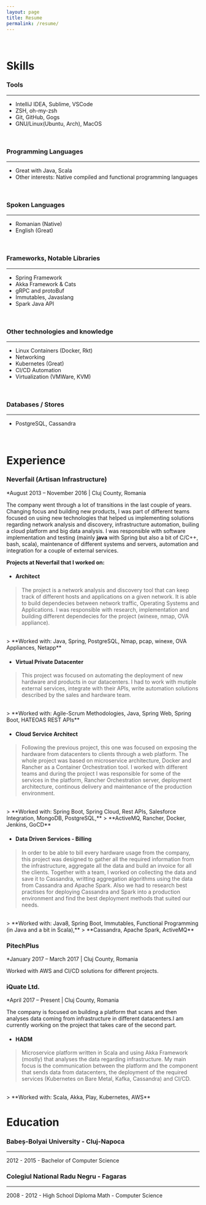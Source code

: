 ```yaml
---
layout: page
title: Resume
permalink: /resume/
---
```


<br/>

# Skills <a href="javascript:window.print()"><i class="resume-print icon-print"></i></a>

### Tools
--------
- IntelliJ IDEA, Sublime, VSCode
- ZSH, oh-my-zsh
- Git, GitHub, Gogs
- GNU/Linux(Ubuntu, Arch), MacOS

<br/>

### Programming Languages
------------
- Great with Java, Scala
- Other interests: Native compiled and functional programming languages

<br/>

### Spoken Languages
------------
- Romanian (Native)
- English (Great)

<br/>

### Frameworks, Notable Libraries
------------
- Spring Framework
- Akka Framework & Cats
- gRPC and protoBuf
- Immutables, Javaslang
- Spark Java API

<br/>

### Other technologies and knowledge
------------------------------------
- Linux Containers (Docker, Rkt)
- Networking
- Kubernetes (Great)
- CI/CD Automation
- Virtualization (VMWare, KVM)

<br/>

### Databases / Stores
------------------------------------
- PostgreSQL, Cassandra

<br/>

# Experience

### Neverfail (Artisan Infrastructure)
*August 2013 – November 2016 | Cluj County, Romania

The company went through a lot of transitions in the last couple of years. Changing focus and building new products,
I was part of different teams focused on using new technologies that helped us implementing solutions regarding
network analysis and discovery, infrastructure automation, builing a cloud platform and big data analysis. 
I was responsible with software implementation and testing (mainly **java** with Spring but also a bit of C/C++,
bash, scala), maintenance of different systems and servers, automation and integration for a couple of external services.
<br/>

**Projects at Neverfail that I worked on:**

* #### Architect
> The project is a network analysis and discovery tool that can keep track of
> different hosts and applications on a given network. It is able to build 
> dependecies between network traffic, Operating Systems and Applications.
> I was responsible with research, implementation and building different 
> dependecies for the project (winexe, nmap, OVA appliance).
<br/>
> **Worked with: Java, Spring, PostgreSQL, Nmap, pcap, winexe, OVA Appliances, Netapp**

* #### Virtual Private Datacenter
> This project was focused on automating the deployment of new hardware and products 
> in our datacenters. I had to work with mutiple external services, integrate with their
> APIs, write automation solutions described by the sales and hardware team.
<br/>
> **Worked with: Agile-Scrum Methodologies, Java, Spring Web, Spring Boot, HATEOAS REST APIs**

* #### Cloud Service Architect
> Following the previous project, this one was focused on exposing the hardware from datacenters 
> to clients through a web platform. The whole project was based on microservice architecture, Docker
> and Rancher as a Container Orchestration tool. I worked with different teams and during the project
> I was responsible for some of the services in the platform, Rancher Orchestration server, 
> deployment architecture, continous delivery and maintenance of the production environment.
<br/>
> **Worked with: Spring Boot, Spring Cloud, Rest APIs, Salesforce Integration, MongoDB, PostgreSQL,**
> **ActiveMQ, Rancher, Docker, Jenkins, GoCD**

* #### Data Driven Services - Billing
> In order to be able to bill every hardware usage from the company, this project was designed to
> gather all the required information from the infrastructure, aggregate all the data and build an
> invoice for all the clients. Together with a team, I worked on collecting the data and save it to 
> Cassandra, writting aggregation algorithms using the data from Cassandra and Apache Spark.
> Also we had to research best practises for deploying Cassandra and Spark into a production environment
> and find the best deployment methods that suited our needs. 
<br/>
> **Worked with: Java8, Spring Boot, Immutables, Functional Programming (in Java and a bit in Scala),**
> **Cassandra, Apache Spark, ActiveMQ**

### PitechPlus
*January 2017 – March 2017 | Cluj County, Romania

Worked with AWS and CI/CD solutions for different projects.
<br/>

### iQuate Ltd.
*April 2017 – Present | Cluj County, Romania

The company is focused on building a platform that scans and then analyses 
data coming from infrastructure in different datacenters.I am currently 
working on the project that takes care of the second part.
<br/>

* #### HADM
> Microservice platform written in Scala and using Akka Framework (mostly) that analyses the data regarding
> infrastructure. My main focus is the communication between the platform and the component that sends data from 
> datacenters, the deployment of the required services (Kubernetes on Bare Metal, Kafka, Cassandra) and CI/CD.
<br/>
> **Worked with: Scala, Akka, Play, Kubernetes, AWS**

# Education

### Babeș-Bolyai University - Cluj-Napoca
--------------------------

2012 - 2015 - Bachelor of Computer Science

### Colegiul National Radu Negru - Fagaras
--------------------------

2008 - 2012 - High School Diploma Math - Computer Science
